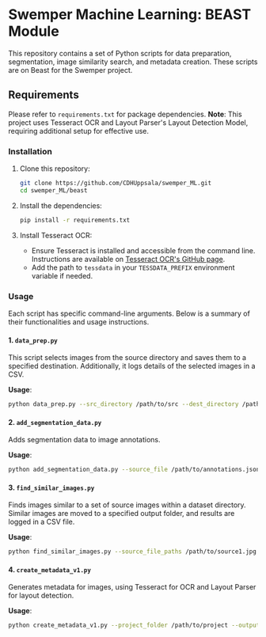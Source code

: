 
# Swemper Machine Learning: BEAST Module

This repository contains a set of Python scripts for data preparation, segmentation, image similarity search, and metadata creation. These scripts are on Beast for the Swemper project.

## Requirements

Please refer to `requirements.txt` for package dependencies. **Note**: This project uses Tesseract OCR and Layout Parser's Layout Detection Model, requiring additional setup for effective use.

### Installation

1. Clone this repository:
   ```bash
   git clone https://github.com/CDHUppsala/swemper_ML.git
   cd swemper_ML/beast
   ```

2. Install the dependencies:
   ```bash
   pip install -r requirements.txt
   ```

3. Install Tesseract OCR:
   - Ensure Tesseract is installed and accessible from the command line. Instructions are available on [Tesseract OCR's GitHub page](https://github.com/tesseract-ocr/tesseract).
   - Add the path to `tessdata` in your `TESSDATA_PREFIX` environment variable if needed.

### Usage

Each script has specific command-line arguments. Below is a summary of their functionalities and usage instructions.

#### 1. `data_prep.py`

This script selects images from the source directory and saves them to a specified destination. Additionally, it logs details of the selected images in a CSV.

**Usage**:
```bash
python data_prep.py --src_directory /path/to/src --dest_directory /path/to/dest --csv_path /path/to/log.csv --target_periodicals Periodical1 Periodical2 --images_per_periodical 200
```

#### 2. `add_segmentation_data.py`

Adds segmentation data to image annotations.

**Usage**:
```bash
python add_segmentation_data.py --source_file /path/to/annotations.json --output_file /path/to/updated_annotations.json
```

#### 3. `find_similar_images.py`

Finds images similar to a set of source images within a dataset directory. Similar images are moved to a specified output folder, and results are logged in a CSV file.

**Usage**:
```bash
python find_similar_images.py --source_file_paths /path/to/source1.jpg /path/to/source2.jpg --dataset_directories /path/to/dataset1 /path/to/dataset2 --output_folder /path/to/similar_images --output_csv /path/to/similarity_results.csv
```

#### 4. `create_metadata_v1.py`

Generates metadata for images, using Tesseract for OCR and Layout Parser for layout detection.

**Usage**:
```bash
python create_metadata_v1.py --project_folder /path/to/project --output_folder /path/to/output --metadata_folder /path/to/metadata --tesseract_path /usr/local/bin/tesseract --tessdata_dir /usr/local/share/tessdata
```



